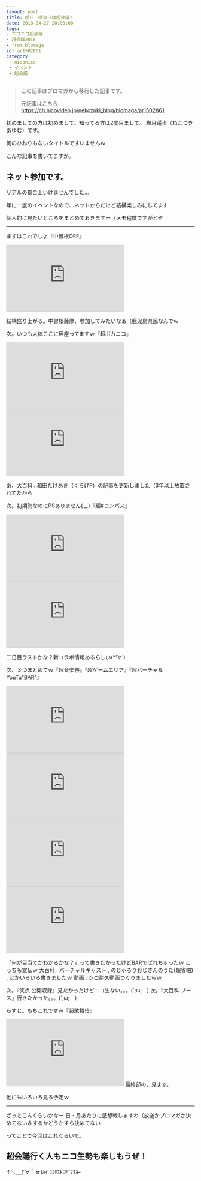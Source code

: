 ```yaml
---
layout: post
title: 明日・明後日は超会議！
date: 2018-04-27 20:00:00
tags: 
- ニコニコ超会議
- 超会議2018
- from blomaga
id: ar1502861
category:
 - niconico
 - イベント
 - 超会議
---
```

> この記事はブロマガから移行した記事です。
>
> 元記事はこちら
> https://ch.nicovideo.jp/nekozuki_blog/blomaga/ar1502861

初めましての方は初めまして。知ってる方は2度目まして。
猫月遥歩（ねこづきあゆむ）です。

何のひねりもないタイトルですいませんｗ

<!-- more -->

こんな記事を書いてますが。
## ネット参加です。
リアルの都合上いけませんでした...

年に一度のイベントなので、ネットからだけど結構楽しみにしてます

個人的に見たいところをまとめておきますー（メモ程度ですがどぞ

---

まずはこれでしょ『中曽根OFF』
<iframe width="312" height="176" src="https://live.nicovideo.jp/embed/lv311953705" scrolling="no" style="border:solid 1px #d0d0d0; background-color: #f6f6f6;" frameborder="0"><a href="https://live.nicovideo.jp/watch/lv311953705">オープニングセレモニー中曽根OFF@ニコニコ超会議2018</a></iframe>

結構盛り上がる。中曽根薩摩、参加してみたいなぁ（鹿児島県民なんでｗ

次。いつも大体ここに居座ってますｗ『超ボカニコ』
<iframe width="312" height="176" src="https://live.nicovideo.jp/embed/lv312035493" scrolling="no" style="border:solid 1px #d0d0d0; background-color: #f6f6f6;" frameborder="0"><a href="https://live.nicovideo.jp/watch/lv312035493">超ボカニコ2018 supported by 東武トップツアーズ@ニコニコ超会議2018[DAY1]</a></iframe><iframe width="312" height="176" src="https://live.nicovideo.jp/embed/lv312035495" scrolling="no" style="border:solid 1px #d0d0d0; background-color: #f6f6f6;" frameborder="0"><a href="https://live.nicovideo.jp/watch/lv312035495">超ボカニコ2018 supported by 東武トップツアーズ@ニコニコ超会議2018[DAY2]</a></iframe>

あ、大百科 : 和田たけあき（くらげP）の記事を更新しました（3年以上放置されてたから

次。初期勢なのにPSありません(._.)『超#コンパス』
<iframe width="312" height="176" src="https://live.nicovideo.jp/embed/lv311523557" scrolling="no" style="border:solid 1px #d0d0d0; background-color: #f6f6f6;" frameborder="0"><a href="https://live.nicovideo.jp/watch/lv311523557">【豪華ゲスト多数出演】超「#コンパス」ステージ@ニコニコ超会議2018[DAY1]</a></iframe><iframe width="312" height="176" src="https://live.nicovideo.jp/embed/lv311523608" scrolling="no" style="border:solid 1px #d0d0d0; background-color: #f6f6f6;" frameborder="0"><a href="https://live.nicovideo.jp/watch/lv311523608">【豪華ゲスト多数出演】超「#コンパス」ステージ@ニコニコ超会議2018[DAY2]</a></iframe>

二日目ラストかな？新コラボ情報あるらしい(*‘∀‘)

次、３つまとめてｗ『超音楽祭』『超ゲームエリア』『超バーチャルYouTu"BAR"』
<iframe width="312" height="176" src="https://live.nicovideo.jp/embed/lv312120280" scrolling="no" style="border:solid 1px #d0d0d0; background-color: #f6f6f6;" frameborder="0"><a href="https://live.nicovideo.jp/watch/lv312120280">【キズナアイ,小林幸子,脳みそ夫 など出演】超音楽祭2018@ニコニコ超会議2018[DAY2]</a></iframe><iframe width="312" height="176" src="https://live.nicovideo.jp/embed/lv312409980" scrolling="no" style="border:solid 1px #d0d0d0; background-color: #f6f6f6;" frameborder="0"><a href="https://live.nicovideo.jp/watch/lv312409980">Siro GAMES ~ニコニコ超会議出張版~@ニコニコ超会議2018</a></iframe><iframe width="312" height="176" src="https://live.nicovideo.jp/embed/lv312372077" scrolling="no" style="border:solid 1px #d0d0d0; background-color: #f6f6f6;" frameborder="0"><a href="https://live.nicovideo.jp/watch/lv312372077">超バーチャルYouTu&quot;BAR&quot;@ニコニコ超会議2018[DAY1]</a></iframe><iframe width="312" height="176" src="https://live.nicovideo.jp/embed/lv312372079" scrolling="no" style="border:solid 1px #d0d0d0; background-color: #f6f6f6;" frameborder="0"><a href="https://live.nicovideo.jp/watch/lv312372079">超バーチャルYouTu&quot;BAR&quot;@ニコニコ超会議2018[DAY2]</a></iframe>

「何が目当てかわかるかな？」って書きたかったけどBARでばれちゃったｗ
こっちも宣伝ｗ 
大百科 : バーチャルキャスト , のじゃろりおじさんのうた(超省略) , とかいろいろ書きましたｗ
動画 : シロ耐久動画つくりましたｗｗ

次。『笑点 公開収録』見たかったけどニコ生ない。。。(´;ω;｀)
次。『大百科 ブース』行きたかった。。。(´;ω;｀)

らすと。もちこれですｗ『超歌舞伎』
<iframe width="312" height="176" src="https://live.nicovideo.jp/embed/lv310307909" scrolling="no" style="border:solid 1px #d0d0d0; background-color: #f6f6f6;" frameborder="0"><a href="https://live.nicovideo.jp/watch/lv310307909">超歌舞伎 supported by NTT「積思花顔競」16時の部@ニコニコ超会議2018[DAY2]</a></iframe>
最終部の。見ます。

他にもいろいろ見る予定ｗ

---

ざっとこんくらいかなー
日・月あたりに感想戦しますわ（放送かブロマガか決めてない＆するかどうかすら決めてない

ってことで今回はこれくらいで。
## 超会議行く人もニコ生勢も楽しもうぜ！
↑＼＿(´∀｀☆)ﾊｲ ｺｺﾃｽﾄﾆﾃﾞﾏｽﾖｰ